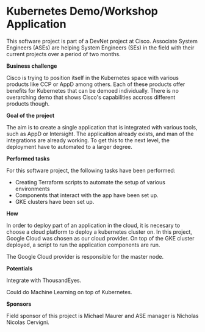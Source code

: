 # Kubernetes Demo/Workshop Application

This software project is part of a DevNet project at Cisco. Associate System Engineers (ASEs) are helping System Engineers (SEs) in the field with their current projects over a period of two months. 

**Business challenge**

Cisco is trying to position itself in the Kubernetes space with various products like CCP or AppD among others. Each of these products offer benefits for Kubernetes that can be demoed individually. There is no overarching demo that shows Cisco's capabilities accross different products though. 

**Goal of the project**

The aim is to create a single application that is integrated with various tools, such as AppD or Intersight. The applicaition already exists, and man of the integrations are already working. To get this to the next level, the deployment have to automated to a larger degree. 

**Performed tasks**

For this software project, the following tasks have been performed:

- Creating Terraform scripts to automate the setup of various environments
- Components that interact with the app have been set up. 
- GKE clusters have been set up. 

**How**

In order to deploy part of an application in the cloud, it is necesary to choose a cloud platform to deploy a kubernetes cluster on. In this project, Google Cloud was chosen as our cloud provider. On top of the GKE cluster deployed, a script to run the application components are run. 

The Google Cloud provider is responsible for the master node. 


**Potentials**

Integrate with ThousandEyes.

Could do Machine Learning on top of Kubernetes. 

**Sponsors**

Field sponsor of this project is Michael Maurer and ASE manager is Nicholas Nicolas Cervigni. 




